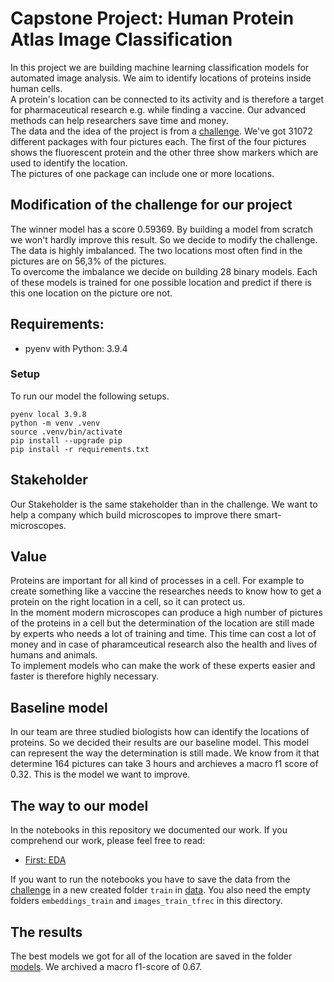 # Capstone Project: Human Protein Atlas Image Classification

In this project we are building machine learning classification models for automated image analysis. We aim to identify locations of proteins inside human cells.  <br>
A protein's location can be connected to its activity and is therefore a target for pharmaceutical research e.g. while finding a vaccine. Our advanced methods can help researchers save time and money.<br>
The data and the idea of the project is from a [challenge](https://www.kaggle.com/competitions/human-protein-atlas-image-classification/overview). We've got 31072 different packages with four pictures each. The first of the four pictures shows the fluorescent protein and the other three show markers which are used to identify the location.<br>
The pictures of one package can include one or more locations. 

## Modification of the challenge for our project
The winner model has a score 0.59369. By building a model from scratch we won't hardly improve this result. So we decide to modify the challenge. <br>
The data is highly imbalanced. The two locations most often find in the pictures are on 56,3% of the pictures. <br>
To overcome the imbalance we decide on building 28 binary models. Each of these models is trained for one possible location and predict if there is this one location on the picture ore not.

## Requirements:

- pyenv with Python: 3.9.4

### Setup
To run our model the following setups. 
```
pyenv local 3.9.8
python -m venv .venv
source .venv/bin/activate
pip install --upgrade pip
pip install -r requirements.txt
```

## Stakeholder
Our Stakeholder is the same stakeholder than in the challenge. We want to help a company which build microscopes to improve there smart-microscopes. 
## Value 
Proteins are important for all kind of processes in a cell. For example to create something like a vaccine the researches needs to know how to get a protein on the right location in a cell, so it can protect us. <br>
In the moment modern microscopes can produce a high number of pictures of the proteins in a cell but the determination of the location are still made by experts who needs a lot of training and time. This time can cost a lot of money and in case of pharamceutical research also the health and lives of humans and animals. <br>
To implement models who can make the work of these experts easier and faster is therefore highly necessary. 
## Baseline model
In our team are three studied biologists how can identify the locations of proteins. So we decided their results are our baseline model. This model can represent the way the determination is still made. We know from it that determine 164 pictures can take 3 hours and archieves a macro f1 score of 0.32. This is the model we want to improve. 
## The way to our model
In the notebooks in this repository we documented our work. If you comprehend our work, please feel free to read:
 - [First: EDA](https://github.com/reneebrecht/human-protein-atlas-image-classification/blob/main/notebooks/EDA.ipynb)

If you want to run the notebooks you have to save the data from the [challenge](https://www.kaggle.com/competitions/human-protein-atlas-image-classification/overview) in a new created folder `train` in [data](https://github.com/reneebrecht/human-protein-atlas-image-classification/tree/main/data). You also need the empty folders `embeddings_train` and `images_train_tfrec` in this directory. 
## The results
The best models we got for all of the location are saved in the folder [models](https://github.com/reneebrecht/human-protein-atlas-image-classification/tree/main/models).
We archived a macro f1-score of 0.67.
